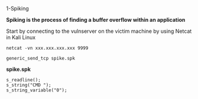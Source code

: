 1-Spiking

**Spiking is the process of finding a buffer overflow within an application**

Start by connecting to the vulnserver on the victim machine by using Netcat in Kali Linux

~~~~~~~~~~~~~~~~~~~~~~~~~~~~~~~~~
netcat -vn xxx.xxx.xxx.xxx 9999
~~~~~~~~~~~~~~~~~~~~~~~~~~~~~~~~~

~~~~~~~~~~~~~~~~~~~~~~~~~~~~~~~~~
generic_send_tcp spike.spk
~~~~~~~~~~~~~~~~~~~~~~~~~~~~~~~~~

**spike.spk**

~~~~~~~~~~~~~~~~~~~~~~~~~~~~~~~~~
s_readline();
s_string("CMD ");
s_string_variable("0");
~~~~~~~~~~~~~~~~~~~~~~~~~~~~~~~~~
